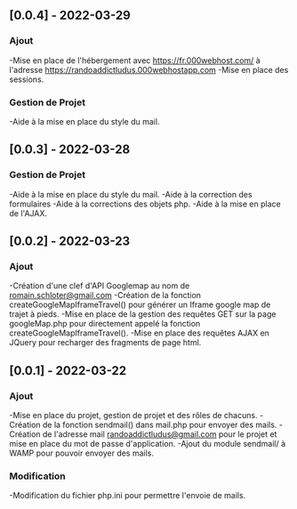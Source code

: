 ## [0.0.4] - 2022-03-29
### Ajout
-Mise en place de l'hébergement avec https://fr.000webhost.com/ à l'adresse https://randoaddictludus.000webhostapp.com
-Mise en place des sessions.
### Gestion de Projet
-Aide à la mise en place du style du mail.

## [0.0.3] - 2022-03-28
### Gestion de Projet
-Aide à la mise en place du style du mail.
-Aide à la correction des formulaires
-Aide à la corrections des objets php.
-Aide à la mise en place de l'AJAX.

## [0.0.2] - 2022-03-23
### Ajout
-Création d'une clef d'API Googlemap au nom de romain.schloter@gmail.com
-Création de la fonction createGoogleMapIframeTravel() pour générer un Iframe google map de trajet à pieds.
-Mise en place de la gestion des requêtes GET sur la page googleMap.php pour directement appelé la fonction createGoogleMapIframeTravel().
-Mise en place des requêtes AJAX en JQuery pour recharger des fragments de page html.

## [0.0.1] - 2022-03-22
### Ajout
-Mise en place du projet, gestion de projet et des rôles de chacuns.
-Création de la fonction sendmail() dans mail.php pour envoyer des mails.
-Création de l'adresse mail randoaddictludus@gmail.com pour le projet et mise en place du mot de passe d'application.
-Ajout du module sendmail/ à WAMP pour pouvoir envoyer des mails.
### Modification
-Modification du fichier php.ini pour permettre l'envoie de mails.